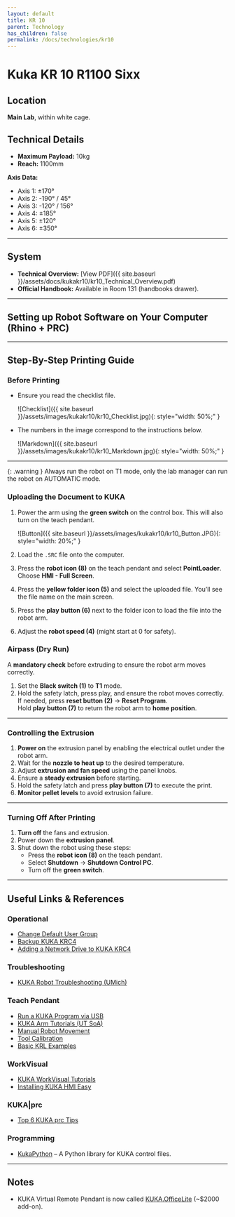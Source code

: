 ```yaml
---
layout: default
title: KR 10
parent: Technology
has_children: false
permalink: /docs/technologies/kr10
---
```


# Kuka KR 10 R1100 Sixx

## Location

**Main Lab**, within white cage.

## Technical Details

- **Maximum Payload:** 10kg  
- **Reach:** 1100mm  

**Axis Data:** 
- Axis 1: &plusmn;170&deg;  
- Axis 2: -190&deg; / 45&deg;  
- Axis 3: -120&deg; / 156&deg;  
- Axis 4: &plusmn;185&deg;  
- Axis 5: &plusmn;120&deg;  
- Axis 6: &plusmn;350&deg;  

---

## System
  
- **Technical Overview:** [View PDF]({{ site.baseurl }}/assets/docs/kukakr10/kr10_Technical_Overview.pdf)  
- **Official Handbook:** Available in Room 131 (handbooks drawer).  

---

## Setting up Robot Software on Your Computer (Rhino + PRC)

---

## Step-By-Step Printing Guide

### Before Printing

- Ensure you read the checklist file.

  ![Checklist]({{ site.baseurl }}/assets/images/kukakr10/kr10_Checklist.jpg){: style="width: 50%;" }

- The numbers in the image correspond to the instructions below.

  ![Markdown]({{ site.baseurl }}/assets/images/kukakr10/kr10_Markdown.jpg){: style="width: 50%;" }

---

  {: .warning }
  Always run the robot on T1 mode, only the lab manager can run the robot on AUTOMATIC mode. 

### Uploading the Document to KUKA 

1. Power the arm using the **green switch** on the control box. This will also turn on the teach pendant.

   ![Button]({{ site.baseurl }}/assets/images/kukakr10/kr10_Button.JPG){: style="width: 20%;" }

2. Load the `.SRC` file onto the computer.
3. Press the **robot icon (8)** on the teach pendant and select **PointLoader**. Choose **HMI - Full Screen**.
4. Press the **yellow folder icon (5)** and select the uploaded file. You’ll see the file name on the main screen.
5. Press the **play button (6)** next to the folder icon to load the file into the robot arm.
6. Adjust the **robot speed (4)** (might start at 0 for safety).

### Airpass (Dry Run)

A **mandatory check** before extruding to ensure the robot arm moves correctly.

1. Set the **Black switch (1)** to **T1** mode.
2. Hold the safety latch, press play, and ensure the robot moves correctly.  
   If needed, press **reset button (2)** → **Reset Program**.  
   Hold **play button (7)** to return the robot arm to **home position**.

---

### Controlling the Extrusion

1. **Power on** the extrusion panel by enabling the electrical outlet under the robot arm.
2. Wait for the **nozzle to heat up** to the desired temperature.
3. Adjust **extrusion and fan speed** using the panel knobs.
4. Ensure a **steady extrusion** before starting.
5. Hold the safety latch and press **play button (7)** to execute the print.
6. **Monitor pellet levels** to avoid extrusion failure.

---

### Turning Off After Printing

1. **Turn off** the fans and extrusion.
2. Power down the **extrusion panel**.
3. Shut down the robot using these steps:
   - Press the **robot icon (8)** on the teach pendant.
   - Select **Shutdown** → **Shutdown Control PC**.
   - Turn off the **green switch**.

---

## Useful Links & References

### Operational
- [Change Default User Group](https://www.robot-forum.com/robotforum/thread/19525-change-default-user-group/)
- [Backup KUKA KRC4](https://youtu.be/PtVohrofnLY?t=22)
- [Adding a Network Drive to KUKA KRC4](https://youtu.be/qu1jxcGFuNI)

### Troubleshooting
- [KUKA Robot Troubleshooting (UMich)](http://mkmra2.blogspot.com/2019/02/kuka-robot-troubleshooting-at-taubman.html)

### Teach Pendant
- [Run a KUKA Program via USB](https://youtu.be/2aTipKnSi8k)
- [KUKA Arm Tutorials (UT SoA)](https://wikis.utexas.edu/display/SOAdigitech/How+to+use+the+KUKA+Robotic+Arms)
- [Manual Robot Movement](https://wikis.utexas.edu/display/SOAdigitech/How+to+Manually+Move+the+Robot+Arm)
- [Tool Calibration](https://wikis.utexas.edu/display/SOAdigitech/Calibrate+a+New+Tool)
- [Basic KRL Examples](https://wikis.utexas.edu/display/SOAdigitech/KUKA+Programming+KRL+Examples)

### WorkVisual
- [KUKA WorkVisual Tutorials](https://www.youtube.com/watch?v=pcBotwpXxGc&list=PL53LuEvYMP7ktqx7L_pZu9rVG0YIyji29)
- [Installing KUKA HMI Easy](https://youtu.be/4HSTEncacDQ)

### KUKA|prc
- [Top 6 KUKA prc Tips](https://youtu.be/nphRj5J8wCs)

### Programming
- [KukaPython](https://github.com/JonathanMalott/KukaPython) – A Python library for KUKA control files.

---

## Notes

- KUKA Virtual Remote Pendant is now called [KUKA.OfficeLite](https://www.kuka.com/en-us/products/robotics-systems/software/simulation-planning-optimization/kuka_officelite) (~$2000 add-on).
